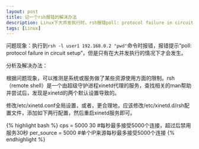 ```yaml
---
layout: post
title: 记一个rsh报错的解决办法
description: Linux下大并发执行时，rsh报错poll: protocol failure in circuit setup，解决办法是修改xinetd的设置。
tags: [Linux]
---
```


问题现象：执行到`rsh -l user1 192.168.0.2 "pwd"`命令时报错，报错提示“poll: protocol failure in circuit setup”，但是只有在大并发执行的情况下才会发生。

分析及解决办法：

<!--more-->

根据问题现象，可以推测是系统或服务做了某些资源使用方面的限制。rsh（remote shell）是一个由超级守护进程xinetd代理的服务，查找相关的man帮助并尝试后，发现是xinetd的两个默认设置导致的。

修改/etc/xinetd.conf全局设置，或者，更合理地，应该修改/etc/xinetd.d/rsh配置文件，添加如下两行配置，然后重启xinetd服务即可。

{% highlight bash %}
    cps = 5000 30       #每秒最多接受5000个连接，超过后禁用服务30秒
    per_source = 5000   #单个IP来源每秒最多接受5000个连接
{% endhighlight %}
